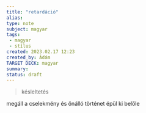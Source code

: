 ```yaml
---
title: "retardáció"
alias: 
type: note
subject: magyar
tags:
 - magyar
 - stílus
created: 2023.02.17 12:23
created_by: Ádám
TARGET DECK: magyar
summary: 
status: draft 
---
```

>késleltetés

megáll a cselekmény és önálló történet épül ki belőle

